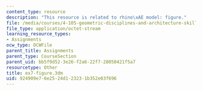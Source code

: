 ```yaml
---
content_type: resource
description: "This resource is related to rhino\xAE model: figure."
file: /media/courses/4-105-geometric-disciplines-and-architecture-skills-reciprocal-methodologies-fall-2012/924909e76e2524d123231b352e03f696_ex7-figure.3dm
file_type: application/octet-stream
learning_resource_types:
- Assignments
ocw_type: OCWFile
parent_title: Assignments
parent_type: CourseSection
parent_uid: bb5f9d52-3e26-f2a6-22f7-28050421f5a7
resourcetype: Other
title: ex7-figure.3dm
uid: 924909e7-6e25-24d1-2323-1b352e03f696
---
```

